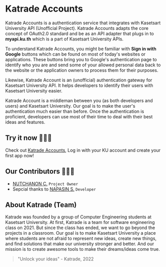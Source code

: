 # Katrade Accounts
Katrade Accounts is a authentication service that integrates with Kasetsart University API (Unofficial Project).
Katrade Accounts adapts the core concept of OAuth2.0 standard and be as an API adapter that plugs in to **myapi.ku.th**
which is a part of Kasetsart University APIs.

To understand Katrade Accounts, you might be familiar with **Sign in with Google** buttons which can be found on most of today's websites or applications. These buttons bring you to Google's authentication page to identify who you are and send some of your allowed personal data back to the website or the application owners to process them for their purposes.

Likewise, Katrade Account is an (unofficial) authentication gateway for Kasetsart University API. It helps developers to identify their users with Kasetsart University easier.

Katrade Account is a middleman between you (as both developers and users) and Kasetsart University. Our goal is to make the user's authentication much easier than before. Once the authentication is proficient, developers can use most of their time to deal with their best ideas and features.

## Try it now 🙋🏻‍♂️
Check out [Katrade Accounts](https://accounts-katrade.herokuapp.com), Log in with your KU account and create your first app now!

## Our Contributors 👩🏻‍💻
- [NUTCHANON C.](https://github.com/nutchanonc) `Project Owner`
- Sepcial thanks to [NAPASIN S.](https://github.com/frankydesu) `Developer`


## About Katrade (Team)

Katrade was founded by a group of Computer Engineering students at Kasetsart University. At first, Katrade is a team for software engineering class on 2021. But since the class has ended, we want to go beyond the projects in a classroom. Our goal is to make Kasetsart University a  place where students are not afraid to represent new ideas, create new things, and find solutions that make our university stronger and better. And our mission is to create awesome tools to make their dreams/ideas come true.

> "Unlock your ideas" - Katrade, 2022


